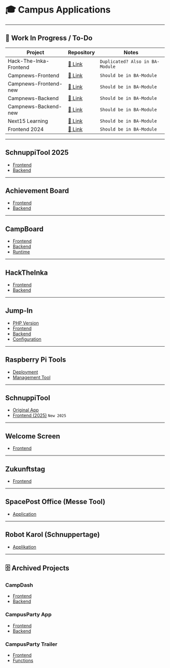# 🎓 Campus Applications

---

## 🔧 Work In Progress / To-Do

| Project | Repository | Notes |
|--------|------------|-------|
| Hack-The-Inka-Frontend | [🔗 Link](https://github.com/Campus-Application/Hack-The-Inka-Frontend) | `Duplicated? Also in BA-Module` |
| Campnews-Frontend | [🔗 Link](https://github.com/Campus-Application/campnews-frontend) | `Should be in BA-Module` |
| Campnews-Frontend-new | [🔗 Link](https://github.com/Campus-Application/Campnews-frontend-new) | `Should be in BA-Module` |
| Campnews-Backend | [🔗 Link](https://github.com/Campus-Application/campnews-backend) | `Should be in BA-Module` |
| Campnews-Backend-new | [🔗 Link](https://github.com/Campus-Application/campnews-backend-new) | `Should be in BA-Module` |
| Next15 Learning | [🔗 Link](https://github.com/Campus-Application/Next15-Learning) | `Should be in BA-Module` |
| Frontend 2024 | [🔗 Link](https://github.com/Campus-Application/Frontend2024) | `Should be in BA-Module` |

---

## SchnuppiTool 2025
- [Frontend](https://github.com/Campus-Application/Schnuppitool_Frontend)
- [Backend](https://github.com/Campus-Application/SchnuppiTool_Backend)

---

## Achievement Board
- [Frontend](https://github.com/Campus-Application/Achievement-Board-Frontend)
- [Backend](https://github.com/Campus-Application/Achievement-Board-Backend)

---

## CampBoard
- [Frontend](https://github.com/Campus-Application/CampBoard-Frontend)
- [Backend](https://github.com/Campus-Application/CampBoard-Backend)
- [Runtime](https://github.com/Campus-Application/Campboard-Runtime)

---

## HackTheInka
- [Frontend](https://github.com/Campus-Application/HackTheInka-Frontend)
- [Backend](https://github.com/Campus-Application/HackTheInka-Backend)

---

## Jump-In
- [PHP Version](https://github.com/Campus-Application/jump-in-php)
- [Frontend](https://github.com/Campus-Application/jump-in-frontend)
- [Backend](https://github.com/Campus-Application/jump-in-backend)
- [Configuration](https://github.com/Campus-Application/jump-in-konfig)

---

## Raspberry Pi Tools
- [Deployment](https://github.com/Campus-Application/Raspberry-Deployment)
- [Management Tool](https://github.com/Campus-Application/Pi-manage-tool)

---

## SchnuppiTool
- [Original App](https://github.com/Campus-Application/SchnuppiTool)
- [Frontend (2025)](https://github.com/Campus-Application/schnuppitool25-frontend) `New 2025`

---

## Welcome Screen
- [Frontend](https://github.com/Campus-Application/WelcomeScreen-Frontend)

---

## Zukunftstag
- [Frontend](https://github.com/Campus-Application/Zukunftstag-Frontend)

---

## SpacePost Office (Messe Tool)
- [Application](https://github.com/Campus-Application/spacepost)

---

## Robot Karol (Schnuppertage)
- [Applikation](https://github.com/Campus-Application/robot-karol)

---

## 🗄️ Archived Projects

### CampDash
- [Frontend](https://github.com/Campus-Application/campdash-frontend)
- [Backend](https://github.com/Campus-Application/campdash-backend)

### CampusParty App
- [Frontend](https://github.com/Campus-Application/CampusParty-App-Frontend)
- [Backend](https://github.com/Campus-Application/CampusParty-App-Backend)

### CampusParty Trailer
- [Frontend](https://github.com/Campus-Application/CampusParty-Trailer-Frontend)
- [Functions](https://github.com/Campus-Application/CampusParty-Trailer-Functions)
